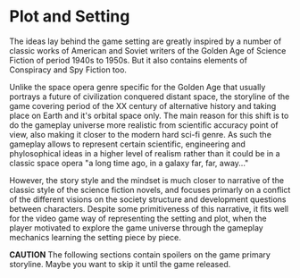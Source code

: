 # Plot and Setting

The ideas lay behind the game setting are greatly inspired by a number of classic works of American and Soviet writers of the Golden Age of Science Fiction of period 1940s to 1950s. But it also contains elements of Conspiracy and Spy Fiction too.

Unlike the space opera genre specific for the Golden Age that usually portrays a future of civilization conquered distant space, the storyline of the game covering period of the XX century of alternative history and taking place on Earth and it's orbital space only. The main reason for this shift is to do the gameplay universe more realistic from scientific accuracy point of view, also making it closer to the modern hard sci-fi genre. As such the gameplay allows to represent certain scientific, engineering and phylosophical ideas in a higher level of realism rather than it could be in a classic space opera "a long time ago, in a galaxy far, far, away..."

However, the story style and the mindset is much closer to narrative of the classic style of the science fiction novels, and focuses primarly on a conflict of the different visions on the society structure and development questions between characters. Despite some primitiveness of this narrative, it fits well for the video game way of representing the setting and plot, when the player motivated to explore the game universe through the gameplay mechanics learning the setting piece by piece.

__CAUTION__ The following sections contain spoilers on the game primary storyline. Maybe you want to skip it until the game released.
